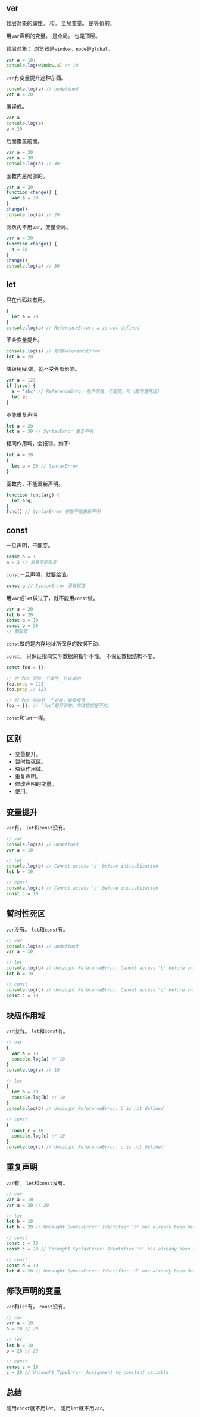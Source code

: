 ## var

顶层对象的属性。
和。
全局变量。
是等价的。

用`var`声明的变量。
是全局。
也是顶层。

顶层对象： 浏览器是`window`。`node`是`global`。

```js
var a = 10;
console.log(window.a) // 10
```
`var`有变量提升这种东西。
```js
console.log(a) // undefined
var a = 20
```
编译成。
```js
var a
console.log(a)
a = 20
```

后面覆盖前面。
```js
var a = 20
var a = 30
console.log(a) // 30
```

函数内是局部的。
```js
var a = 20
function change() {
  var a = 30
}
change()
console.log(a) // 20
```
函数内不用var，变量全局。
```js
var a = 20
function change() {
  a = 30
}
change()
console.log(a) // 30
```

## let

只在代码块有用。
```js
{
  let a = 20
}
console.log(a) // ReferenceError: a is not defined
```
不会变量提升。
```js
console.log(a) // 报错ReferenceError
let a = 20
```
块级用let做，就不受外部影响。
```js
var a = 123
if (true) {
  a = 'abc' // ReferenceError 在声明钱，不能用。叫（暂时性死区）
  let a;
}
```
不能重复声明
```js
let a = 20
let a = 30 // SyntaxError 重复声明
```

相同作用域，会报错。如下:
```js
let a = 20
{
  let a = 30 // SyntaxError
}
```
函数内，不能重新声明。
```js
function func(arg) {
  let arg;
}
func() // SyntaxError 参数不能重新声明
```
## const

一旦声明，不能变。
```js
const a = 1
a = 3 // 常量不能改变
```
`const`一旦声明，就要给值。
```js
const a // SyntaxError 没有赋值
```
用`var`或`let`做过了，就不能用`const`做。
```js
var a = 20
let b = 20
const a = 30
const b = 30
// 都报错
```

`const`做的是内存地址所保存的数据不动。

`const`。
只保证指向实际数据的指针不懂。
不保证数据结构不变。
```js
const foo = {};

// 为 foo 添加一个属性，可以成功
foo.prop = 123;
foo.prop // 123

// 将 foo 指向另一个对象，就会报错
foo = {}; // ‘foo’是只读的。你改它就是不对。
```
`const`和`let`一样。

## 区别

- 变量提升。
- 暂时性死区。
- 块级作用域。
- 重复声明。
- 修改声明的变量。
- 使用。

## 变量提升

`var`有。
`let`和`const`没有。
```js
// var
console.log(a) // undefined
var a = 10

// let
console.log(b) // Cannot access 'b' before initialization
let b = 10

// const
console.log(c) // Cannot access 'c' before initialization
const c = 10
```
## 暂时性死区

`var`没有。
`let`和`const`有。
```js
// var
console.log(a) // undefined
var a = 10

// let
console.log(b) // Uncaught ReferenceError: Cannot access 'b' before initialization
let b = 10

// const
console.log(c) // Uncaught ReferenceError: Cannot access 'c' before initialization
const c = 10
```
## 块级作用域

`var`没有。
`let`和`const`有。

```js
// var
{
  var a = 10
  console.log(a) // 10
}
console.log(a) // 10

// let
{
  let b = 10
  console.log(b) // 10
}
console.log(b) // Uncaught ReferenceError: b is not defined

// const
{
  const c = 10
  console.log(c) // 10
}
console.log(c) // Uncaught ReferenceError: c is not defined
```
## 重复声明

`var`有。
`let`和`const`没有。

```js
// var
var a = 10
var a = 20 // 20

// let
let b = 10
let b = 20 // Uncaught SyntaxError: Identifier 'b' has already been declared

// const
const c = 10
const c = 20 // Uncaught SyntaxError: Identifier 'c' has already been declared

// const
const d = 10
let d = 20 // Uncaught SyntaxError: Identifier 'd' has already been declared
```
## 修改声明的变量

`var`和`let`有。
`const`没有。

```js
// var
var a = 10
a = 20 // 20

// let
let b = 10
b = 20 // 20

// const
const c = 10
c = 20 // Uncaught TypeError: Assignment to constant variable.
```
## 总结

能用`const`就不用`let`。
能用`let`就不用`var`。

